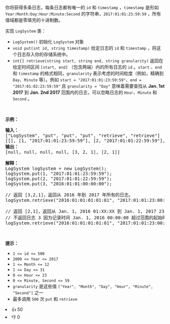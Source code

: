 <p>你将获得多条日志，每条日志都有唯一的 <code>id</code> 和 <code>timestamp</code> ，<code>timestamp</code> 是形如 <code>Year:Month:Day:Hour:Minute:Second</code> 的字符串，<code>2017:01:01:23:59:59</code> ，所有值域都是零填充的十进制数。</p>

<p>实现 <code>LogSystem</code> 类：</p>

<ul>
	<li><code>LogSystem()</code> 初始化 <code>LogSystem</code><b> </b>对象</li>
	<li><code>void put(int id, string timestamp)</code> 给定日志的 <code>id</code> 和 <code>timestamp</code> ，将这个日志存入你的存储系统中。</li>
	<li><code>int[] retrieve(string start, string end, string granularity)</code> 返回在给定时间区间 <code>[start, end]</code> （包含两端）内的所有日志的 <code>id</code> 。<code>start</code> 、<code>end</code> 和 <code>timestamp</code> 的格式相同，<code>granularity</code> 表示考虑的时间粒度（例如，精确到 <code>Day</code>、<code>Minute</code> 等）。例如 <code>start = "2017:01:01:23:59:59"</code>、<code>end = "2017:01:02:23:59:59"</code> 且 <code>granularity = "Day"</code> 意味着需要查找从 <strong>Jan. 1st 2017</strong> 到 <strong>Jan. 2nd 2017 </strong>范围内的日志，可以忽略日志的 <code>Hour</code>、<code>Minute</code> 和 <code>Second</code> 。</li>
</ul>
 

<p><strong>示例：</strong></p>

<pre>
<strong>输入：</strong>
["LogSystem", "put", "put", "put", "retrieve", "retrieve"]
[[], [1, "2017:01:01:23:59:59"], [2, "2017:01:01:22:59:59"], [3, "2016:01:01:00:00:00"], ["2016:01:01:01:01:01", "2017:01:01:23:00:00", "Year"], ["2016:01:01:01:01:01", "2017:01:01:23:00:00", "Hour"]]
<strong>输出：</strong>
[null, null, null, null, [3, 2, 1], [2, 1]]

<strong>解释：</strong>
LogSystem logSystem = new LogSystem();
logSystem.put(1, "2017:01:01:23:59:59");
logSystem.put(2, "2017:01:01:22:59:59");
logSystem.put(3, "2016:01:01:00:00:00");

// 返回 [3,2,1]，返回从 2016 年到 2017 年所有的日志。
logSystem.retrieve("2016:01:01:01:01:01", "2017:01:01:23:00:00", "Year");

// 返回 [2,1]，返回从 Jan. 1, 2016 01:XX:XX 到 Jan. 1, 2017 23:XX:XX 之间的所有日志
// 不返回日志 3 因为记录时间 Jan. 1, 2016 00:00:00 超过范围的起始时间
logSystem.retrieve("2016:01:01:01:01:01", "2017:01:01:23:00:00", "Hour");
</pre>

<p> </p>

<p><strong>提示：</strong></p>

<ul>
	<li><code>1 <= id <= 500</code></li>
	<li><code>2000 <= Year <= 2017</code></li>
	<li><code>1 <= Month <= 12</code></li>
	<li><code>1 <= Day <= 31</code></li>
	<li><code>0 <= Hour <= 23</code></li>
	<li><code>0 <= Minute, Second <= 59</code></li>
	<li><code>granularity</code> 是这些值 <code>["Year", "Month", "Day", "Hour", "Minute", "Second"]</code> 之一</li>
	<li>最多调用 <code>500</code> 次 <code>put</code> 和 <code>retrieve</code></li>
</ul>
<div><li>👍 50</li><li>👎 0</li></div>